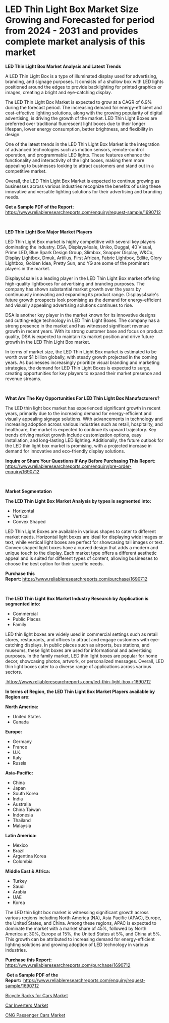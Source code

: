 <p><h1>LED Thin Light Box Market Size Growing and Forecasted for period from 2024 - 2031 and provides complete market analysis of this market</h1></p><p><strong>LED Thin Light Box Market Analysis and Latest Trends</strong></p>
<p><p>A LED Thin Light Box is a type of illuminated display used for advertising, branding, and signage purposes. It consists of a shallow box with LED lights positioned around the edges to provide backlighting for printed graphics or images, creating a bright and eye-catching display.</p><p>The LED Thin Light Box Market is expected to grow at a CAGR of 6.9% during the forecast period. The increasing demand for energy-efficient and cost-effective lighting solutions, along with the growing popularity of digital advertising, is driving the growth of the market. LED Thin Light Boxes are preferred over traditional fluorescent light boxes due to their longer lifespan, lower energy consumption, better brightness, and flexibility in design.</p><p>One of the latest trends in the LED Thin Light Box Market is the integration of advanced technologies such as motion sensors, remote-control operation, and programmable LED lights. These features enhance the functionality and interactivity of the light boxes, making them more appealing to businesses looking to attract customers and stand out in a competitive market.</p><p>Overall, the LED Thin Light Box Market is expected to continue growing as businesses across various industries recognize the benefits of using these innovative and versatile lighting solutions for their advertising and branding needs.</p></p>
<p><strong>Get a Sample PDF of the Report:&nbsp;</strong> <a href="https://www.reliableresearchreports.com/enquiry/request-sample/1690712">https://www.reliableresearchreports.com/enquiry/request-sample/1690712</a></p>
<p>&nbsp;</p>
<p><strong>LED Thin Light Box Major Market Players</strong></p>
<p><p>LED Thin Light Box market is highly competitive with several key players dominating the industry. DSA, Displays4sale, Uniko, Duggal, 40 Visual, Prime LED, Blue Spark Design Group, Slimbox, Snapper Display, W&Co, Display Lightbox, Dmuk, Artillus, First African, Fabric Lightbox, Edlite, Glory Lightbox, Golden Idea, Pretty Sun, and YG are some of the prominent players in the market.</p><p>Displays4sale is a leading player in the LED Thin Light Box market offering high-quality lightboxes for advertising and branding purposes. The company has shown substantial market growth over the years by continuously innovating and expanding its product range. Displays4sale's future growth prospects look promising as the demand for energy-efficient and visually appealing advertising solutions continues to rise.</p><p>DSA is another key player in the market known for its innovative designs and cutting-edge technology in LED Thin Light Boxes. The company has a strong presence in the market and has witnessed significant revenue growth in recent years. With its strong customer base and focus on product quality, DSA is expected to maintain its market position and drive future growth in the LED Thin Light Box market.</p><p>In terms of market size, the LED Thin Light Box market is estimated to be worth over $1 billion globally, with steady growth projected in the coming years. As businesses increasingly prioritize visual branding and marketing strategies, the demand for LED Thin Light Boxes is expected to surge, creating opportunities for key players to expand their market presence and revenue streams.</p></p>
<p>&nbsp;</p>
<p><strong>What Are The Key Opportunities For LED Thin Light Box Manufacturers?</strong></p>
<p><p>The LED thin light box market has experienced significant growth in recent years, primarily due to the increasing demand for energy-efficient and visually appealing signage solutions. With advancements in technology and increasing adoption across various industries such as retail, hospitality, and healthcare, the market is expected to continue its upward trajectory. Key trends driving market growth include customization options, easy installation, and long-lasting LED lighting. Additionally, the future outlook for the LED thin light box market is promising, with a projected increase in demand for innovative and eco-friendly display solutions.</p></p>
<p><strong>Inquire or Share Your Questions If Any Before Purchasing This Report:</strong> <a href="https://www.reliableresearchreports.com/enquiry/pre-order-enquiry/1690712">https://www.reliableresearchreports.com/enquiry/pre-order-enquiry/1690712</a></p>
<p>&nbsp;</p>
<p><strong>Market Segmentation</strong></p>
<p><strong>The LED Thin Light Box Market Analysis by types is segmented into:</strong></p>
<p><ul><li>Horizontal</li><li>Vertical</li><li>Convex Shaped</li></ul></p>
<p><p>LED Thin Light Boxes are available in various shapes to cater to different market needs. Horizontal light boxes are ideal for displaying wide images or text, while vertical light boxes are perfect for showcasing tall images or text. Convex shaped light boxes have a curved design that adds a modern and unique touch to the display. Each market type offers a different aesthetic appeal and is suited for different types of content, allowing businesses to choose the best option for their specific needs.</p></p>
<p><strong>Purchase this Report:&nbsp;</strong><a href="https://www.reliableresearchreports.com/purchase/1690712">https://www.reliableresearchreports.com/purchase/1690712</a></p>
<p>&nbsp;</p>
<p><strong>The LED Thin Light Box Market Industry Research by Application is segmented into:</strong></p>
<p><ul><li>Commercial</li><li>Public Places</li><li>Family</li></ul></p>
<p><p>LED thin light boxes are widely used in commercial settings such as retail stores, restaurants, and offices to attract and engage customers with eye-catching displays. In public places such as airports, bus stations, and museums, these light boxes are used for informational and advertising purposes. In the family market, LED thin light boxes are popular for home decor, showcasing photos, artwork, or personalized messages. Overall, LED thin light boxes cater to a diverse range of applications across various sectors.</p></p>
<p><a href="https://www.reliableresearchreports.com/led-thin-light-box-r1690712">&nbsp;https://www.reliableresearchreports.com/led-thin-light-box-r1690712</a></p>
<p><strong>In terms of Region, the LED Thin Light Box Market Players available by Region are:</strong></p>
<p>
    <p> <strong> North America: </strong>
        <ul>
            <li>United States</li>
            <li>Canada</li>
        </ul>
        </p> 
    <p> <strong> Europe: </strong>
        <ul>
            <li>Germany</li>
            <li>France</li>
            <li>U.K.</li>
            <li>Italy</li>
            <li>Russia</li>
        </ul>
        </p> 
    <p> <strong> Asia-Pacific: </strong>
        <ul>
            <li>China</li>
            <li>Japan</li>
            <li>South Korea</li>
            <li>India</li>
            <li>Australia</li>
            <li>China Taiwan</li>
            <li>Indonesia</li>
            <li>Thailand</li>
            <li>Malaysia</li>
        </ul>
        </p> 
    <p> <strong> Latin America: </strong>
        <ul>
            <li>Mexico</li>
            <li>Brazil</li>
            <li>Argentina Korea</li>
            <li>Colombia</li>
        </ul>
        </p> 
    <p> <strong> Middle East & Africa: </strong>
        <ul>
            <li>Turkey</li>
            <li>Saudi</li>
            <li>Arabia</li>
            <li>UAE</li>
            <li>Korea</li>
        </ul>
    </p>
    </p>
<p><p>The LED thin light box market is witnessing significant growth across various regions including North America (NA), Asia Pacific (APAC), Europe, the United States, and China. Among these regions, APAC is expected to dominate the market with a market share of 45%, followed by North America at 30%, Europe at 15%, the United States at 5%, and China at 5%. This growth can be attributed to increasing demand for energy-efficient lighting solutions and growing adoption of LED technology in various industries.</p></p>
<p><strong>Purchase this Report: </strong><a href="https://www.reliableresearchreports.com/purchase/1690712">https://www.reliableresearchreports.com/purchase/1690712</a></p>
<p>&nbsp;<strong>Get a Sample PDF of the Report:&nbsp;&nbsp;</strong><a href="https://www.reliableresearchreports.com/enquiry/request-sample/1690712">https://www.reliableresearchreports.com/enquiry/request-sample/1690712</a></p>
<p><strong></strong></p>
<p><p><a href="https://www.linkedin.com/pulse/bicycle-racks-cars-market-size-trends-growth-outlook-forecasted-yyowe?trackingId=CNq97opBrzx%2BHTjm14Hs4g%3D%3D">Bicycle Racks for Cars Market</a></p><p><a href="https://www.linkedin.com/pulse/car-inverters-market-offers-provide-insightful-data-time-2j1re?trackingId=3dsPRlW1OAq0Ab0DTpdj6g%3D%3D">Car Inverters Market</a></p><p><a href="https://www.linkedin.com/pulse/cng-passenger-cars-market-comprehensive-report-its-kkrae?trackingId=saLwJ8sbA1ChjR0Y5wRGuA%3D%3D">CNG Passenger Cars Market</a></p></p>